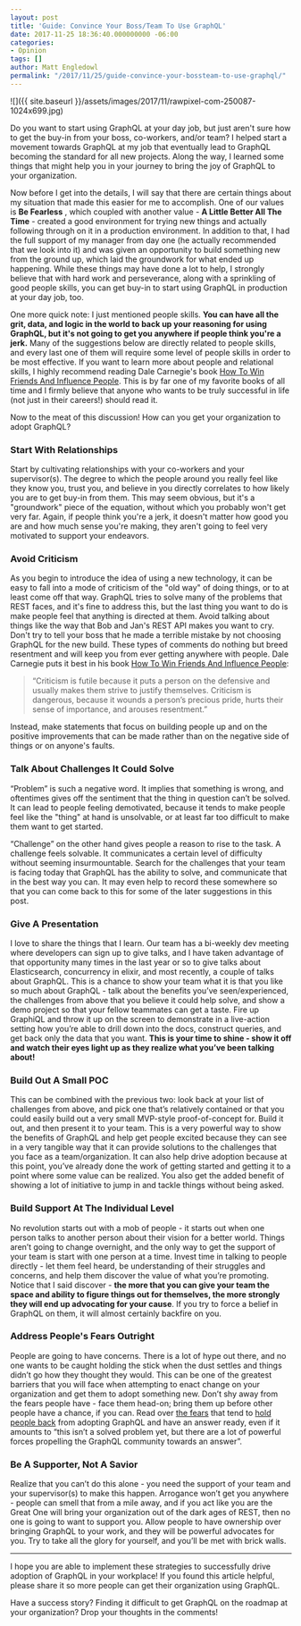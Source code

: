 ```yaml
---
layout: post
title: 'Guide: Convince Your Boss/Team To Use GraphQL'
date: 2017-11-25 18:36:40.000000000 -06:00
categories:
- Opinion
tags: []
author: Matt Engledowl
permalink: "/2017/11/25/guide-convince-your-bossteam-to-use-graphql/"
---
```

![]({{ site.baseurl }}/assets/images/2017/11/rawpixel-com-250087-1024x699.jpg)

Do you want to start using GraphQL at your day job, but just aren't sure how to get the buy-in from your boss, co-workers, and/or team? I helped start a movement towards GraphQL at my job that eventually lead to GraphQL becoming the standard for all new projects. Along the way, I learned some things that might help you in your journey to bring the joy of GraphQL to your organization.

Now before I get into the details, I will say that there are certain things about my situation that made this easier for me to accomplish. One of our values is **Be Fearless** , which coupled with another value - **A Little Better All The Time** - created a good environment for trying new things and actually following through on it in a production environment. In addition to that, I had the full support of my manager from day one (he actually recommended that we look into it) and was given an opportunity to build something new from the ground up, which laid the groundwork for what ended up happening. While these things may have done a lot to help, I strongly believe that with hard work and perseverance, along with a sprinkling of good people skills, you can get buy-in to start using GraphQL in production at your day job, too.

One more quick note: I just mentioned people skills. **You can have all the grit, data, and logic in the world to back up your reasoning for using GraphQL, but it's not going to get you anywhere if people think you're a jerk.** Many of the suggestions below are directly related to people skills, and every last one of them will require some level of people skills in order to be most effective. If you want to learn more about people and relational skills, I highly recommend reading Dale Carnegie's book [How To Win Friends And Influence People](http://amzn.to/2h5BblC). This is by far one of my favorite books of all time and I firmly believe that anyone who wants to be truly successful in life (not just in their careers!) should read it.

Now to the meat of this discussion! How can you get your organization to adopt GraphQL?

### **Start With Relationships**

Start by cultivating relationships with your co-workers and your supervisor(s). The degree to which the people around you really feel like they know you, trust you, and believe in you directly correlates to how likely you are to get buy-in from them. This may seem obvious, but it's a "groundwork" piece of the equation, without which you probably won't get very far.&nbsp;Again, if people think you're a jerk, it doesn't matter how good you are and how much sense you're making, they aren't going to feel very motivated to support your endeavors.

### **Avoid Criticism**

As you begin to introduce the idea of using a new technology, it can be easy to fall into a mode of criticism of the "old way" of doing things, or to at least come off that way. GraphQL tries to solve many of the problems that REST faces, and it's fine to address this, but the last thing you want to do is make people feel that anything is directed at them. Avoid talking about things like the way that Bob and Jan's REST API makes you want to cry. Don't try to tell your boss that he made a terrible mistake by not choosing GraphQL for the new build. These types of comments do nothing but breed resentment and will keep you from ever getting anywhere with people. Dale Carnegie puts it best in his book [How To Win Friends And Influence People](http://amzn.to/2h5BblC):

> “Criticism is futile because it puts a person on the defensive and usually makes them strive to justify themselves. Criticism is dangerous, because it wounds a person’s precious pride, hurts their sense of importance, and arouses resentment.”

Instead, make statements that focus on building people up and on the positive improvements that can be made rather than on the negative side of things or on anyone's faults.

### **Talk About Challenges It Could Solve**

“Problem” is such a negative word. It implies that something is wrong, and oftentimes gives off the sentiment that the thing in question can’t be solved. It can lead to people feeling demotivated, because it tends to make people feel like the "thing" at hand is unsolvable, or at least far too difficult to make them want to get started.

“Challenge” on the other hand gives people a reason to rise to the task. A challenge feels solvable. It communicates a certain level of difficulty without seeming insurmountable. Search for the challenges that your team is facing today that GraphQL has the ability to solve, and communicate that in the best way you can. It may even help to record these somewhere so that you can come back to this for some of the later suggestions in this post.

### **Give A Presentation**

I love to share the things that I learn. Our team has a bi-weekly dev meeting where developers can sign up to give talks, and I have taken advantage of that opportunity many times in the last year or so to give talks about Elasticsearch, concurrency in elixir, and most recently, a couple of talks about GraphQL. This is a chance to show your team what it is that you like so much about GraphQL - talk about the benefits you’ve seen/experienced, the challenges from above that you believe it could help solve, and show a demo project so that your fellow teammates can get a taste. Fire up GraphiQL and throw it up on the screen to demonstrate in a live-action setting how you’re able to drill down into the docs, construct queries, and get back only the data that you want. **This is your time to shine - show it off and watch their eyes light up as they realize what you’ve been talking about!**

### **Build Out A Small POC**

This can be combined with the previous two: look back at your list of challenges from above, and pick one that’s relatively contained or that you could easily build out a very small MVP-style proof-of-concept for. Build it out, and then present it to your team. This is a very powerful way to show the benefits of GraphQL and help get people excited because they can see in a very tangible way that it can provide solutions to the challenges that you face as a team/organization. It can also help drive adoption because at this point, you’ve already done the work of getting started and getting it to a point where some value can be realized. You also get the added benefit of showing a lot of initiative to jump in and tackle things without being asked.

### **Build Support At The Individual Level**

No revolution starts out with a mob of people - it starts out when one person talks to another person about their vision for a better world. Things aren’t going to change overnight, and the only way to get the support of your team is start with one person at a time. Invest time in talking to people directly - let them feel heard, be understanding of their struggles and concerns, and help them discover the value of what you’re promoting. Notice that I said discover - **the more that you can give your team the space and ability to figure things out for themselves, the more strongly they will end up advocating for your cause**. If you try to force a belief in GraphQL on them, it will almost certainly backfire on you.

### **Address People's Fears Outright**

People are going to have concerns. There is a lot of hype out there, and no one wants to be caught holding the stick when the dust settles and things didn’t go how they thought they would. This can be one of the greatest barriers that you will face when attempting to enact change on your organization and get them to adopt something new. Don’t shy away from the fears people have - face them head-on; bring them up before other people have a chance, if you can. Read over [the fears](/2017/09/09/are-you-afraid/) that tend to [hold people back](/2017/10/28/fud-facebook-and-graphql/) from adopting GraphQL and have an answer ready, even if it amounts to “this isn’t a solved problem yet, but there are a lot of powerful forces propelling the GraphQL community towards an answer”.

### **Be A Supporter, Not A Savior**

Realize that you can’t do this alone - you need the support of your team and your supervisor(s) to make this happen. Arrogance won’t get you anywhere - people can smell that from a mile away, and if you act like you are the Great One will bring your organization out of the dark ages of REST, then no one is going to want to support you. Allow people to have ownership over bringing GraphQL to your work, and they will be powerful advocates for you. Try to take all the glory for yourself, and you’ll be met with brick walls.

* * *

I hope you are able to implement these strategies to successfully drive adoption of GraphQL in your workplace! If you found this article helpful, please share it so more people can get their organization using GraphQL.

Have a success story? Finding it difficult to get GraphQL on the roadmap at your organization? Drop your thoughts in the comments!

